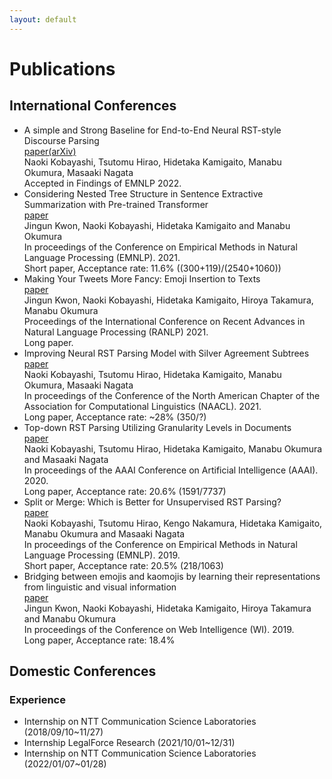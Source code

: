 ```yaml
---
layout: default
---
```


# Publications
<!-- Journals and others -->
## International Conferences
* A simple and Strong Baseline for End-to-End Neural RST-style Discourse Parsing  
  [paper(arXiv)](https://arxiv.org/abs/2210.08355)  
  Naoki Kobayashi, Tsutomu Hirao, Hidetaka Kamigaito, Manabu Okumura, Masaaki Nagata  
  Accepted in Findings of EMNLP 2022.  
* Considering Nested Tree Structure in Sentence Extractive Summarization with Pre-trained Transformer  
  [paper](https://aclanthology.org/2021.emnlp-main.330/)  
  Jingun Kwon, Naoki Kobayashi, Hidetaka Kamigaito and Manabu Okumura  
  In proceedings of the Conference on Empirical Methods in Natural Language Processing (EMNLP). 2021.  
  Short paper, Acceptance rate: 11.6% ((300+119)/(2540+1060))
* Making Your Tweets More Fancy: Emoji Insertion to Texts  
  [paper](https://aclanthology.org/2021.ranlp-1.88/)  
  Jingun Kwon, Naoki Kobayashi, Hidetaka Kamigaito, Hiroya Takamura, Manabu Okumura  
  Proceedings of the International Conference on Recent Advances in Natural Language Processing (RANLP) 2021.  
  Long paper.
* Improving Neural RST Parsing Model with Silver Agreement Subtrees  
  [paper](https://aclanthology.org/2021.naacl-main.127/)  
  Naoki Kobayashi, Tsutomu Hirao, Hidetaka Kamigaito, Manabu Okumura, Masaaki Nagata  
  In proceedings of the Conference of the North American Chapter of the Association for Computational Linguistics (NAACL). 2021.  
  Long paper, Acceptance rate: ~28% (350/?)
* Top-down RST Parsing Utilizing Granularity Levels in Documents  
  [paper](https://ojs.aaai.org//index.php/AAAI/article/view/6321)  
  Naoki Kobayashi, Tsutomu Hirao, Hidetaka Kamigaito, Manabu Okumura and Masaaki Nagata  
  In proceedings of the AAAI Conference on Artificial Intelligence (AAAI). 2020.  
  Long paper, Acceptance rate: 20.6% (1591/7737)
* Split or Merge: Which is Better for Unsupervised RST Parsing?  
  [paper](https://www.aclweb.org/anthology/D19-1587/)  
  Naoki Kobayashi, Tsutomu Hirao, Kengo Nakamura, Hidetaka Kamigaito, Manabu Okumura and Masaaki Nagata  
  In proceedings of the Conference on Empirical Methods in Natural Language Processing (EMNLP). 2019.  
  Short paper, Acceptance rate: 20.5% (218/1063)
* Bridging between emojis and kaomojis by learning their representations from linguistic and visual information  
  [paper](https://dl.acm.org/doi/abs/10.1145/3350546.3352508)  
  Jingun Kwon, Naoki Kobayashi, Hidetaka Kamigaito, Hiroya Takamura and Manabu Okumura  
  In proceedings of the Conference on Web Intelligence (WI). 2019.  
  Long paper, Acceptance rate: 18.4%

## Domestic Conferences
    
    
### Experience
- Internship on NTT Communication Science Laboratories (2018/09/10~11/27)
- Internship LegalForce Research (2021/10/01~12/31)
- Internship on NTT Communication Science Laboratories (2022/01/07~01/28)
